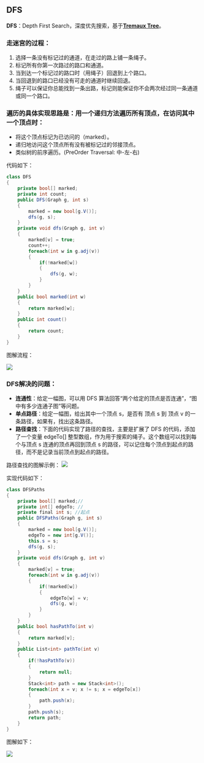## DFS

**DFS**：Depth First Search，深度优先搜索，基于[**Tremaux Tree**](https://en.wikipedia.org/wiki/Trémaux_tree)。

### 走迷宫的过程：
1. 选择一条没有标记过的通道，在走过的路上铺一条绳子。
2. 标记所有你第一次路过的路口和通道。
3. 当到达一个标记过的路口时（用绳子）回退到上个路口。
4. 当回退到的路口已经没有可走的通道时继续回退。 
5. 绳子可以保证你总能找到一条出路，标记则能保证你不会两次经过同一条通道或同一个路口。

### 遍历的具体实现思路是：用一个递归方法遍历所有顶点，在访问其中一个顶点时：
- 将这个顶点标记为已访问的（marked）。
- 递归地访问这个顶点所有没有被标记过的邻接顶点。
- 类似树的前序遍历。(PreOrder Traversal: 中-左-右)

代码如下：
``` C#
class DFS
{
    private bool[] marked;
    private int count;
    public DFS(Graph g, int s)
    {
        marked = new bool[g.V()];
        dfs(g, s);
    }
    private void dfs(Graph g, int v)
    {
        marked[v] = true;
        count++;
        foreach(int w in g.adj(v))
        {
            if(!marked[w])
            {
                dfs(g, w);
            }
        }
    }
    public bool marked(int w)
    {
        return marked[w];
    }
    public int count()
    {
        return count;
    }
}
```

图解流程：

![](https://img-blog.csdn.net/20171106225629423?watermark/2/text/aHR0cDovL2Jsb2cuY3Nkbi5uZXQvY3VpdA==/font/5a6L5L2T/fontsize/400/fill/I0JBQkFCMA==/dissolve/70/gravity/SouthEast)

### DFS解决的问题：
- **连通性**：给定一幅图，可以用 DFS 算法回答“两个给定的顶点是否连通”，“图中有多少连通子图”等问题。 
- **单点路径**：给定一幅图，给出其中一个顶点 s，是否有 顶点 s 到 顶点 v 的一条路径，如果有，找出这条路径。
- **路径查找**：下面的代码实现了路径的查找，主要是扩展了 DFS 的代码，添加了一个变量 edgeTo[] 整型数组，作为用于搜索的绳子。这个数组可以找到每个与顶点 s 连通的顶点再回到顶点 s 的路径，可以记住每个顶点到起点的路径，而不是记录当前顶点到起点的路径。

路径查找的图解示例：
![](https://img-blog.csdn.net/20171106225447492?watermark/2/text/aHR0cDovL2Jsb2cuY3Nkbi5uZXQvY3VpdA==/font/5a6L5L2T/fontsize/400/fill/I0JBQkFCMA==/dissolve/70/gravity/SouthEast)

实现代码如下：
``` C#
class DFSPaths
{
    private bool[] marked;//
    private int[] edgeTo; //
    private final int s; //起点
    public DFSPaths(Graph g, int s)
    {
        marked = new bool[g.V()];
        edgeTo = new int[g.V()];
        this.s = s;
        dfs(g, s);
    }
    private void dfs(Graph g, int v)
    {
        marked[v] = true;
        foreach(int w in g.adj(v))
        {
            if(!marked[w])
            {
                edgeTo[w] = v;
                dfs(g, w);
            }
        }
    }
    public bool hasPathTo(int v)
    {
        return marked[v];
    }
    public List<int> pathTo(int v)
    {
        if(!hasPathTo(v))
        {
            return null;
        }
        Stack<int> path = new Stack<int>();
        foreach(int x = v; x != s; x = edgeTo[x])
        {
            path.push(x);
        }
        path.push(s);
        return path;
    }
}
```
图解如下：

![](https://img-blog.csdn.net/20171106225423413?watermark/2/text/aHR0cDovL2Jsb2cuY3Nkbi5uZXQvY3VpdA==/font/5a6L5L2T/fontsize/400/fill/I0JBQkFCMA==/dissolve/70/gravity/SouthEast)

            
